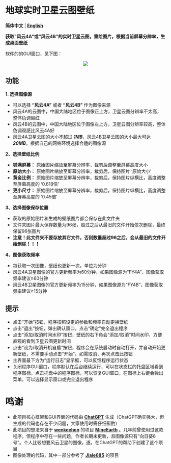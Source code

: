 # 地球实时卫星云图壁纸
**简体中文** | [**English**](README_EN.md)

**获取"风云4A"或“风云4B”的实时卫星云图，重绘图片，根据当前屏幕分辨率，生成桌面壁纸**

软件的的GUI窗口，见下图：

<div align=center><img src="https://github.com/xu-liyan/current_earth_wallpaper/assets/43141587/c32ce7e7-49ec-44a3-b253-f652e4a35aec"></div>


## 功能
**1. 选择图像源**
* 可以选择 **“风云4A”** 或者 **“风云4B”** 作为图像来源
* 风云4A的云图中，中国大陆地区位于图像正上方，卫星云图分辨率不太高，整体色调偏红
* 风云4B的云图中，中国大陆地区位于图像左上方，卫星云图分辨率较高，整体色调观感比风云4A好
* 风云4A卫星云图的大小不超过 ***1MB***，风云4B卫星云图的大小最大可达 ***20MB***，根据自己的网络环境选择合适的图像源

**2、选择壁纸比例**  
* **铺满屏幕：** 原始图片缩放至屏幕分辨率，裁剪后调整至屏幕高度大小
* **原始大小：** 原始图片缩放至屏幕分辨率，裁剪后，保持图片 ‘原始大小’
* **黄金比例：** 原始图片缩放至屏幕分辨率，裁剪后，保持图片纵横比，高度调整至屏幕高度的 ‘0.618倍’
* **更小尺寸：** 原始图片缩放至屏幕分辨率，裁剪后，保持图片纵横比，高度调整至屏幕高度的 ‘0.45倍’

**3、选择图像保存位置**  
* 获取的原始图片和生成的壁纸图片都会保存在此文件夹
* 文件夹图片最大保存数量为96张，超过之后从最旧的文件开始依次删除，最终保留96张图片
* **注意！此文件夹不要存放其它文件，否则数量超过96之后，会从最旧的文件开始删除！！！**

**4、图像获取频率** 
* 每获取一次图像，壁纸也更新一次，单位为分钟
* 风云4A卫星图像的官方更新频率为60分钟，如果图像源为“FY4A”，图像获取频率建议≥60分钟
* 风云4B卫星图像的官方更新频率为15分钟，如果图像源为“FY4B”，图像获取频率建议≥15分钟

## 提示
* 点击“开始”按钮，程序按照设定的参数和频率自动更换壁纸
* 点击“退出”按钮，弹出确认窗口，点击“确定”完全退出程序
* 点击“添加/取消时间水印”按钮，壁纸的右下角会“添加/取消”时间水印，方便直观的看到卫星云图更新时间
* 点击“设为/取消开机自启”按钮，程序会在系统启动时自动打开，并自动开始更新壁纸，不需要手动点击“开始”。如需取消，再次点击此按钮
* 主界面最下方为“运行日志”显示框，可以反馈程序运行状态
* 关闭程序GUI窗口，程序默认在后台继续运行，可以在状态栏的托盘区域看到程序图标。点击托盘中的程序图标，可以恢复GUI窗口，在图标上右键会弹出菜单，可以选择显示窗口或完全退出程序

# 鸣谢
* 此项目核心框架和GUI界面的代码由 [**ChatGPT**](https://chat.openai.com/chat) 生成（ChatGPT确实强大，但生成的代码也存在不少问题，大家使用时需仔细斟酌）
* 此项目的想法来自于 [**wenkechen**](https://github.com/wenkechen) 的项目 [**MineEarth**](https://github.com/wenkechen/MineEarth) 。几年前曾使用过这款程序，但程序中存在一些问题，作者长期未更新，且图像源只有“向日葵8号”。个人比较想要风云卫星的图像，遂，在ChatGPT的帮助下创建了这个项目
* 图像处理的代码，其中一部分参考了 [**Jiale685**](https://blog.csdn.net/L141210113/article/details/102642277?spm=1001.2014.3001.5506) 的项目
